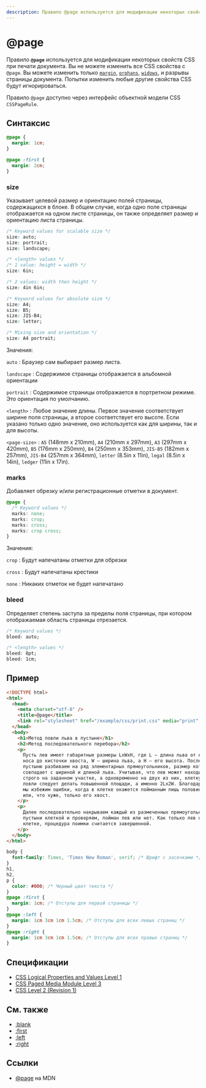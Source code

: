 ```yaml
---
description: Правило @page используется для модификации некоторых свойств CSS при печати документа
---
```


# @page

Правило **`@page`** используется для модификации некоторых свойств CSS при печати документа. Вы не можете изменить все CSS свойства с `@page`. Вы можете изменить только [`margin`](margin.md), [`orphans`](orphans.md), [`widows`](widows.md), и разрывы страницы документа. Попытки изменить любые другие свойства CSS будут игнорироваться.

Правило `@page` доступно через интерфейс объектной модели CSS `CSSPageRule`.

## Синтаксис

```css
@page {
  margin: 1cm;
}

@page :first {
  margin: 2cm;
}
```

### size

Указывает целевой размер и ориентацию полей страницы, содержащихся в блоке. В общем случае, когда одно поле страницы отображается на одном листе страницы, он также определяет размер и ориентацию листа страницы.

```css
/* Keyword values for scalable size */
size: auto;
size: portrait;
size: landscape;

/* <length> values */
/* 1 value: height = width */
size: 6in;

/* 2 values: width then height */
size: 4in 6in;

/* Keyword values for absolute size */
size: A4;
size: B5;
size: JIS-B4;
size: letter;

/* Mixing size and orientation */
size: A4 portrait;
```

Значения:

`auto`
: Браузер сам выбирает размер листа.

`landscape`
: Содержимое страницы отображается в альбомной ориентации

`portrait`
: Содержимое страницы отображается в портретном режиме. Это ориентация по умолчанию.

`<length>`
: Любое значение длины. Первое значение соответствует ширине поля страницы, а второе соответствует его высоте. Если указано только одно значение, оно используется как для ширины, так и для высоты.

`<page-size>`
: `A5` (148mm x 210mm), `A4` (210mm x 297mm), `A3` (297mm x 420mm), `B5` (176mm x 250mm), `B4` (250mm x 353mm), `JIS-B5` (182mm x 257mm), `JIS-B4` (257mm x 364mm), `letter` (8.5in x 11in), `legal` (8.5in x 14in), `ledger` (11in x 17in).

### marks

Добавляет обрезку и/или регистрационные отметки в документ.

```css
@page {
  /* Keyword values */
  marks: none;
  marks: crop;
  marks: cross;
  marks: crop cross;
}
```

Значения:

`crop`
: Будут напечатаны отметки для обрезки

`cross`
: Будут напечатаны крестики

`none`
: Никаких отметок не будет напечатано

### bleed

Определяет степень заступа за пределы поля страницы, при котором отображаемая область страницы отрезается.

```css
/* Keyword values */
bleed: auto;

/* <length> values */
bleed: 8pt;
bleed: 1cm;
```

## Пример

```html tab="HTML"
<!DOCTYPE html>
<html>
  <head>
    <meta charset="utf-8" />
    <title>@page</title>
    <link rel="stylesheet" href="/example/css/print.css" media="print" />
  </head>
  <body>
    <h1>Метод ловли льва в пустыне</h1>
    <h2>Метод последовательного перебора</h2>
    <p>
      Пусть лев имеет габаритные размеры LxWxH, где L — длина льва от кончика
      носа до кисточки хвоста, W — ширина льва, а H — его высота. После чего
      пустыню разбиваем на ряд элементарных прямоугольников, размер которых
      совпадает с шириной и длиной льва. Учитывая, что лев может находиться не
      строго на заданном участке, а одновременно на двух из них, клетку для
      ловли следует делать повышенной площади, а именно 2Lx2W. Благодаря этому
      мы избежим ошибки, когда в клетке окажется пойманным лишь половина льва
      или, что хуже, только его хвост.
    </p>
    <p>
      Далее последовательно накрываем каждый из размеченных прямоугольников
      пустыни клеткой и проверяем, пойман лев или нет. Как только лев окажется в
      клетке, процедура поимки считается завершенной.
    </p>
  </body>
</html>
```

```css tab="print.css"
body {
  font-family: Times, 'Times New Roman', serif; /* Шрифт с засечками */
}
h1,
h2,
p {
  color: #000; /* Черный цвет текста */
}
@page :first {
  margin: 1cm; /* Отступы для первой страницы */
}
@page :left {
  margin: 1cm 3cm 1cm 1.5cm; /* Отступы для всех левых страниц */
}
@page :right {
  margin: 1cm 3cm 1cm 1.5cm; /* Отступы для всех правых страниц */
}
```

## Спецификации

- [CSS Logical Properties and Values Level 1](https://drafts.csswg.org/css-logical/#logical-page)
- [CSS Paged Media Module Level 3](https://drafts.csswg.org/css-page-3/#at-page-rule)
- [CSS Level 2 (Revision 1)](https://www.w3.org/TR/CSS2/page.html#page-selectors)

## См. также

- [:blank](blank.md)
- [:first](first.md)
- [:left](left-pseudo-class.md)
- [:right](right.md)

## Ссылки

- [@page](https://developer.mozilla.org/ru/docs/Web/CSS/@page) на MDN
